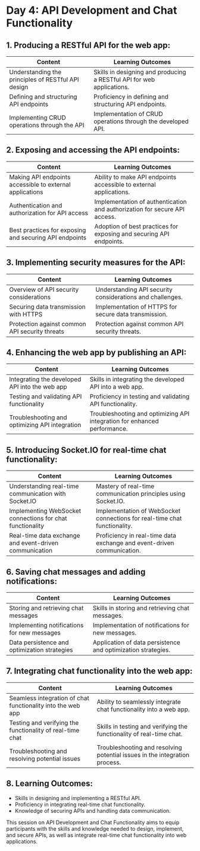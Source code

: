 # Day 4: API Development and Chat Functionality

## 1. Producing a RESTful API for the web app:

| Content                               | Learning Outcomes                                      |
|---------------------------------------|--------------------------------------------------------|
| Understanding the principles of RESTful API design | Skills in designing and producing a RESTful API for web applications.|
| Defining and structuring API endpoints | Proficiency in defining and structuring API endpoints.|
| Implementing CRUD operations through the API | Implementation of CRUD operations through the developed API.|

## 2. Exposing and accessing the API endpoints:

| Content                               | Learning Outcomes                                      |
|---------------------------------------|--------------------------------------------------------|
| Making API endpoints accessible to external applications | Ability to make API endpoints accessible to external applications.|
| Authentication and authorization for API access | Implementation of authentication and authorization for secure API access.|
| Best practices for exposing and securing API endpoints | Adoption of best practices for exposing and securing API endpoints.|

## 3. Implementing security measures for the API:

| Content                               | Learning Outcomes                                      |
|---------------------------------------|--------------------------------------------------------|
| Overview of API security considerations | Understanding API security considerations and challenges.|
| Securing data transmission with HTTPS | Implementation of HTTPS for secure data transmission.|
| Protection against common API security threats | Protection against common API security threats.|

## 4. Enhancing the web app by publishing an API:

| Content                               | Learning Outcomes                                      |
|---------------------------------------|--------------------------------------------------------|
| Integrating the developed API into the web app | Skills in integrating the developed API into a web app.|
| Testing and validating API functionality | Proficiency in testing and validating API functionality.|
| Troubleshooting and optimizing API integration | Troubleshooting and optimizing API integration for enhanced performance.|

## 5. Introducing Socket.IO for real-time chat functionality:

| Content                               | Learning Outcomes                                      |
|---------------------------------------|--------------------------------------------------------|
| Understanding real-time communication with Socket.IO | Mastery of real-time communication principles using Socket.IO.|
| Implementing WebSocket connections for chat functionality | Implementation of WebSocket connections for real-time chat functionality.|
| Real-time data exchange and event-driven communication | Proficiency in real-time data exchange and event-driven communication.|

## 6. Saving chat messages and adding notifications:

| Content                               | Learning Outcomes                                      |
|---------------------------------------|--------------------------------------------------------|
| Storing and retrieving chat messages | Skills in storing and retrieving chat messages.|
| Implementing notifications for new messages | Implementation of notifications for new messages.|
| Data persistence and optimization strategies | Application of data persistence and optimization strategies.|

## 7. Integrating chat functionality into the web app:

| Content                               | Learning Outcomes                                      |
|---------------------------------------|--------------------------------------------------------|
| Seamless integration of chat functionality into the web app | Ability to seamlessly integrate chat functionality into a web app.|
| Testing and verifying the functionality of real-time chat | Skills in testing and verifying the functionality of real-time chat.|
| Troubleshooting and resolving potential issues | Troubleshooting and resolving potential issues in the integration process.|

## 8. Learning Outcomes:

- Skills in designing and implementing a RESTful API.
- Proficiency in integrating real-time chat functionality.
- Knowledge of securing APIs and handling data communication.

This session on API Development and Chat Functionality aims to equip participants with the skills and knowledge needed to design, implement, and secure APIs, as well as integrate real-time chat functionality into web applications.
